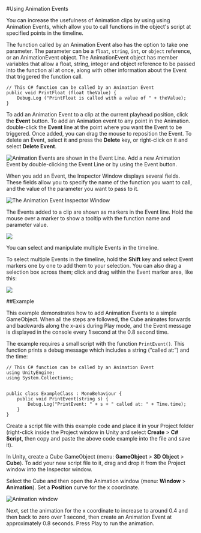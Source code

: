 #Using Animation Events

You can increase the usefulness of Animation clips by using using Animation Events, which allow you to call functions in the object's script at specified points in the timeline.

The function called by an Animation Event also has the option to take one parameter. The parameter can be a `float`, `string`, `int`, or `object` reference, or an AnimationEvent object. The AnimationEvent object has member variables that allow a float, string, integer and object reference to be passed into the function all at once, along with other information about the Event that triggered the function call.

````
// This C# function can be called by an Animation Event
public void PrintFloat (float theValue) {
	Debug.Log ("PrintFloat is called with a value of " + theValue);
}
````

To add an Animation Event to a clip at the current playhead position, click the __Event__ button. To add an Animation event to any point in the Animation. double-click the __Event__ line at the point where you want the Event to be triggered. Once added, you can drag the mouse to reposition the Event. To delete an Event, select it and press the __Delete__ key, or right-click on it and select __Delete Event__.

![__Animation Events__ are shown in the __Event Line__. Add a new __Animation Event__ by double-clicking the __Event Line__ or by using the __Event button__.](../uploads/Main/AnimationEditorEventLine.png) 

When you add an Event, the Inspector Window displays several fields. These fields allow you to specify the name of the function you want to call, and the value of the parameter you want to pass to it.

![The __Animation Event__ Inspector Window](../uploads/Main/AnimationEventInspector.png)

The Events added to a clip are shown as markers in the Event line. Hold the mouse over a marker to show a tooltip with the function name and parameter value.

![](../uploads/Main/AnimationEditorEventTooltip.png)

You can select and manipulate multiple Events in the timeline. 

To select multiple Events in the timeline, hold the **Shift** key and select Event markers one by one to add them to your selection. You can also drag a selection box across them; click and drag within the Event marker area, like this:

![](../uploads/Main/AnimationEditorMultipleEventSelection.png)


##Example

This example demonstrates how to add Animation Events to a simple GameObject. When all the steps are followed, the Cube animates forwards and backwards along the x-axis during Play mode, and the Event message is displayed in the console every 1 second at the 0.8 second time. 

The example requires a small script with the function `PrintEvent()`. This function prints a debug message which includes a string (“called at:”) and the time:

````
// This C# function can be called by an Animation Event
using UnityEngine;
using System.Collections;


public class ExampleClass : MonoBehaviour {
	public void PrintEvent(string s) {
		Debug.Log("PrintEvent: " + s + " called at: " + Time.time);
	}
}
````

Create a script file with this example code and place it in your Project folder (right-click inside the Project window in Unity and select __Create__ > __C# Script__, then copy and paste the above code example into the file and save it).

In Unity, create a Cube GameObject (menu: __GameObject__ > __3D Object__ > __Cube__). To add your new script file to it, drag and drop it from the Project window into the Inspector window. 

Select the Cube and then open the Animation window (menu: __Window__ > __Animation__).  Set a __Position__ curve for the x coordinate.

![Animation window](../uploads/Main/AnimationEventExample.png)

Next, set the animation for the x coordinate to increase to around 0.4 and then back to zero over 1 second, then create an Animation Event at approximately 0.8 seconds.  Press Play to run the animation.